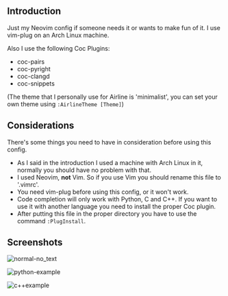 ## Introduction

Just my Neovim config if someone needs it or wants to make fun of it. I use vim-plug on an Arch Linux machine.

Also I use the following Coc Plugins:
- coc-pairs
- coc-pyright
- coc-clangd
- coc-snippets

(The theme that I personally use for Airline is 'minimalist', you can set your own theme using `:AirlineTheme [Theme]`)

## Considerations

There's some things you need to have in consideration before using this config.

- As I said in the introduction I used a machine with Arch Linux in it, normally you should have no problem with that.
- I used Neovim, **not** Vim. So if you use Vim you should rename this file to '.vimrc'.
- You need vim-plug before using this config, or it won't work.
- Code completion will only work with Python, C and C++. If you want to use it with another language you need to install the proper Coc plugin.
- After putting this file in the proper directory you have to use the command `:PlugInstall`.

## Screenshots

![normal-no_text](https://github.com/masoshii/my-nvim-config/assets/98926764/e9117b45-9409-46e7-8646-6f7c934a5c14)


![python-example](https://github.com/masoshii/my-nvim-config/assets/98926764/3c615ff0-8b6b-4365-ae54-3063e7af7078)


![c++example](https://github.com/masoshii/my-nvim-config/assets/98926764/0a9fd37c-75d5-4d9b-b757-5e3ba2706109)

